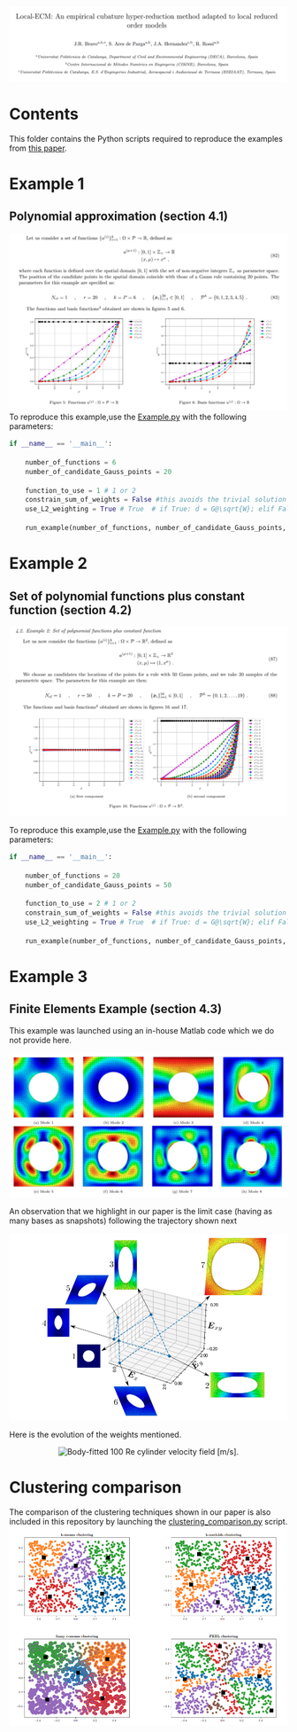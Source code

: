 ![Alt Text](README_data/Paper_screnshot.png)

# Contents
This folder contains the Python scripts required to reproduce the examples from [this paper](https://arxiv.org/abs/2310.15769).

# Example 1
## Polynomial approximation (section 4.1)
![Alt Text](README_data/Example1.png)
To reproduce this example,use the [Example.py](Example.py) with the following parameters:


```python
if __name__ == '__main__':

    number_of_functions = 6
    number_of_candidate_Gauss_points = 20

    function_to_use = 1 # 1 or 2
    constrain_sum_of_weights = False #this avoids the trivial solution
    use_L2_weighting = True # True  # if True: d = G@\sqrt{W}; elif False: d = G@W

    run_example(number_of_functions, number_of_candidate_Gauss_points, function_to_use, constrain_sum_of_weights, use_L2_weighting)
```


# Example 2
##  Set of polynomial functions plus constant function (section 4.2)
![Alt Text](README_data/Example2.png)

To reproduce this example,use the [Example.py](Example.py) with the following parameters:
```python
if __name__ == '__main__':

    number_of_functions = 20
    number_of_candidate_Gauss_points = 50

    function_to_use = 2 # 1 or 2
    constrain_sum_of_weights = False #this avoids the trivial solution
    use_L2_weighting = True # True  # if True: d = G@\sqrt{W}; elif False: d = G@W

    run_example(number_of_functions, number_of_candidate_Gauss_points, function_to_use, constrain_sum_of_weights, use_L2_weighting)
```

# Example 3
## Finite Elements Example (section 4.3)
This example was launched using an in-house Matlab code which we do not provide here.

![Alt Text](README_data/Modes.png)

An observation that we highlight in our paper is the limit case (having as many bases as snapshots) following the trajectory shown next

![Alt Text](README_data/TrainingTrajectory.png)


Here is the evolution of the weights mentioned. 

<p align="center">
  <img src="https://github.com/Rbravo555/localECM/blob/main/README_data/LimitCaseTransition.gif" alt="Body-fitted 100 Re cylinder velocity field [m/s]." style="width: 800px;"/>
</p>


# Clustering comparison
The comparison of the clustering techniques shown in our paper is also included in this repository by launching the [clustering_comparison.py](clustering_comparison.py) script.
![Alt Text](README_data/clustering_techniques.png)




